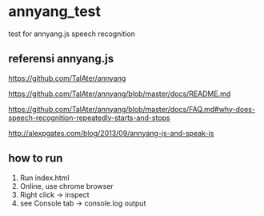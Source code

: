 # annyang_test
test for annyang.js speech recognition

## referensi annyang.js
https://github.com/TalAter/annyang

https://github.com/TalAter/annyang/blob/master/docs/README.md

https://github.com/TalAter/annyang/blob/master/docs/FAQ.md#why-does-speech-recognition-repeatedly-starts-and-stops

http://alexpgates.com/blog/2013/09/annyang-js-and-speak-js

## how to run
1. Run index.html
2. Online, use chrome browser
3. Right click -> inspect
4. see Console tab -> console.log output